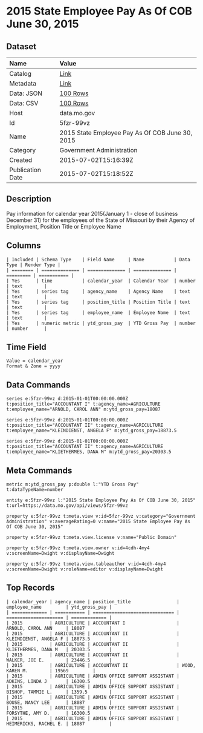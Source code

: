# 2015 State Employee Pay As Of COB June 30, 2015

## Dataset

| Name | Value |
| :--- | :---- |
| Catalog | [Link](https://catalog.data.gov/dataset/2015-state-employee-pay-as-of-cob-june-30-2015) |
| Metadata | [Link](https://data.mo.gov/api/views/5fzr-99vz) |
| Data: JSON | [100 Rows](https://data.mo.gov/api/views/5fzr-99vz/rows.json?max_rows=100) |
| Data: CSV | [100 Rows](https://data.mo.gov/api/views/5fzr-99vz/rows.csv?max_rows=100) |
| Host | data.mo.gov |
| Id | 5fzr-99vz |
| Name | 2015 State Employee Pay As Of COB June 30, 2015 |
| Category | Government Administration |
| Created | 2015-07-02T15:16:39Z |
| Publication Date | 2015-07-02T15:18:52Z |

## Description

Pay information for calendar year 2015(January 1 - close of business December 31) for the employees of the State of Missouri by their Agency of Employment, Position Title or Employee Name

## Columns

```ls
| Included | Schema Type    | Field Name     | Name           | Data Type | Render Type |
| ======== | ============== | ============== | ============== | ========= | =========== |
| Yes      | time           | calendar_year  | Calendar Year  | number    | text        |
| Yes      | series tag     | agency_name    | Agency Name    | text      | text        |
| Yes      | series tag     | position_title | Position Title | text      | text        |
| Yes      | series tag     | employee_name  | Employee Name  | text      | text        |
| Yes      | numeric metric | ytd_gross_pay  | YTD Gross Pay  | number    | number      |
```

## Time Field

```ls
Value = calendar_year
Format & Zone = yyyy
```

## Data Commands

```ls
series e:5fzr-99vz d:2015-01-01T00:00:00.000Z t:position_title="ACCOUNTANT I" t:agency_name=AGRICULTURE t:employee_name="ARNOLD, CAROL ANN" m:ytd_gross_pay=18087

series e:5fzr-99vz d:2015-01-01T00:00:00.000Z t:position_title="ACCOUNTANT II" t:agency_name=AGRICULTURE t:employee_name="KLEINDIENST, ANGELA F" m:ytd_gross_pay=18873.5

series e:5fzr-99vz d:2015-01-01T00:00:00.000Z t:position_title="ACCOUNTANT II" t:agency_name=AGRICULTURE t:employee_name="KLIETHERMES, DANA M" m:ytd_gross_pay=20303.5
```

## Meta Commands

```ls
metric m:ytd_gross_pay p:double l:"YTD Gross Pay" t:dataTypeName=number

entity e:5fzr-99vz l:"2015 State Employee Pay As Of COB June 30, 2015" t:url=https://data.mo.gov/api/views/5fzr-99vz

property e:5fzr-99vz t:meta.view v:id=5fzr-99vz v:category="Government Administration" v:averageRating=0 v:name="2015 State Employee Pay As Of COB June 30, 2015"

property e:5fzr-99vz t:meta.view.license v:name="Public Domain"

property e:5fzr-99vz t:meta.view.owner v:id=4cdh-4my4 v:screenName=Dwight v:displayName=Dwight

property e:5fzr-99vz t:meta.view.tableauthor v:id=4cdh-4my4 v:screenName=Dwight v:roleName=editor v:displayName=Dwight
```

## Top Records

```ls
| calendar_year | agency_name | position_title                 | employee_name         | ytd_gross_pay | 
| ============= | =========== | ============================== | ===================== | ============= | 
| 2015          | AGRICULTURE | ACCOUNTANT I                   | ARNOLD, CAROL ANN     | 18087         | 
| 2015          | AGRICULTURE | ACCOUNTANT II                  | KLEINDIENST, ANGELA F | 18873.5       | 
| 2015          | AGRICULTURE | ACCOUNTANT II                  | KLIETHERMES, DANA M   | 20303.5       | 
| 2015          | AGRICULTURE | ACCOUNTANT II                  | WALKER, JOE E.        | 23446.5       | 
| 2015          | AGRICULTURE | ACCOUNTANT II                  | WOOD, KAREN M.        | 19569         | 
| 2015          | AGRICULTURE | ADMIN OFFICE SUPPORT ASSISTANT | ADKINS, LINDA J       | 16300.5       | 
| 2015          | AGRICULTURE | ADMIN OFFICE SUPPORT ASSISTANT | BISHOP, TAMMIE L.     | 1359.5        | 
| 2015          | AGRICULTURE | ADMIN OFFICE SUPPORT ASSISTANT | BOUSE, NANCY LEE      | 18087         | 
| 2015          | AGRICULTURE | ADMIN OFFICE SUPPORT ASSISTANT | FORSYTHE, AMY D.      | 16300.5       | 
| 2015          | AGRICULTURE | ADMIN OFFICE SUPPORT ASSISTANT | HEIMERICKS, RACHEL E. | 18087         | 
```